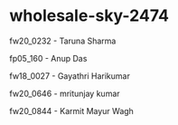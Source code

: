 # wholesale-sky-2474





fw20_0232 - Taruna Sharma	

fp05_160 - Anup Das

fw18_0027 - Gayathri Harikumar	

fw20_0646 - mritunjay kumar

fw20_0844 - Karmit	Mayur Wagh
